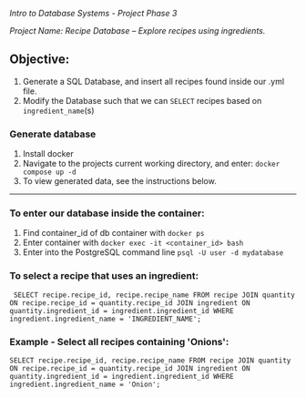 _Intro to Database Systems - Project Phase 3_

_Project Name: Recipe Database – Explore recipes using ingredients._

## Objective:

1. Generate a SQL Database, and insert all recipes found inside our .yml file.
2. Modify the Database such that we can `SELECT` recipes based on `ingredient_name`(s)

### Generate database

1. Install docker
2. Navigate to the projects current working directory, and enter: `docker compose up -d`
3. To view generated data, see the instructions below.

---

### To enter our database inside the container:

1. Find container_id of db container with `docker ps`
2. Enter container with `docker exec -it <container_id> bash`
3. Enter into the PostgreSQL command line `psql -U user -d mydatabase`

### To select a recipe that uses an ingredient:

`
SELECT recipe.recipe_id, recipe.recipe_name
FROM recipe
JOIN quantity ON recipe.recipe_id = quantity.recipe_id
JOIN ingredient ON quantity.ingredient_id = ingredient.ingredient_id
WHERE ingredient.ingredient_name = 'INGREDIENT_NAME';`

### Example - Select all recipes containing 'Onions':

`SELECT recipe.recipe_id, recipe.recipe_name
FROM recipe
JOIN quantity ON recipe.recipe_id = quantity.recipe_id
JOIN ingredient ON quantity.ingredient_id = ingredient.ingredient_id
WHERE ingredient.ingredient_name = 'Onion';`
